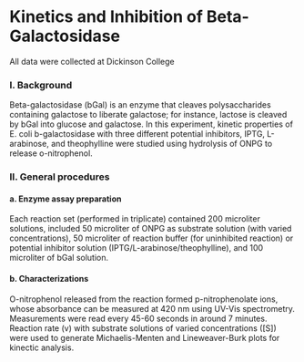 # Kinetics and Inhibition of Beta-Galactosidase 
All data were collected at Dickinson College

### I. Background
Beta-galactosidase (bGal) is an enzyme that cleaves polysaccharides containing galactose to liberate galactose; for instance, lactose is cleaved by bGal into glucose and galactose. In this experiment, kinetic properties of E. coli b-galactosidase with three different potential inhibitors, IPTG, L-arabinose, and theophylline were studied using hydrolysis of ONPG to release o-nitrophenol. 

### II. General procedures
#### a. Enzyme assay preparation
Each reaction set (performed in triplicate) contained 200 microliter solutions, included 50 microliter of ONPG as substrate solution (with varied concentrations), 50 microliter of reaction buffer (for uninhibited reaction) or potential inhibitor solution (IPTG/L-arabinose/theophylline), and 100 microliter of bGal solution. 
#### b. Characterizations
O-nitrophenol released from the reaction formed p-nitrophenolate ions, whose absorbance can be measured at 420 nm using UV-Vis spectrometry. Measurements were read every 45-60 seconds in around 7 minutes. Reaction rate (v) with substrate solutions of varied concentrations ([S]) were used to generate Michaelis-Menten and Lineweaver-Burk plots  for kinectic analysis.
